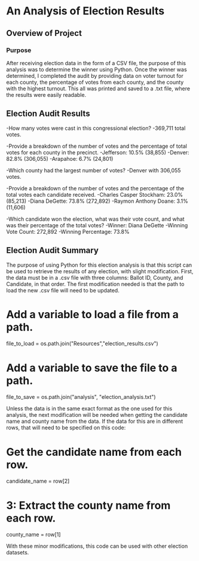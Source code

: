 # An Analysis of Election Results

## Overview of Project

### Purpose

After receiving election data in the form of a CSV file, the purpose of this analysis was to determine the winner using Python. Once the winner was determined, I completed the audit by providing data on voter turnout for each county, the percentage of votes from each county, and the county with the highest turnout. This all was printed and saved to a .txt file, where the results were easily readable.

## Election Audit Results

-How many votes were cast in this congressional election?
  -369,711 total votes.
  
-Provide a breakdown of the number of votes and the percentage of total votes for each county in the precinct.
  -Jefferson: 10.5% (38,855)
  -Denver: 82.8% (306,055)
  -Arapahoe: 6.7% (24,801)
  
-Which county had the largest number of votes?
  -Denver with 306,055 votes.

-Provide a breakdown of the number of votes and the percentage of the total votes each candidate received.
  -Charles Casper Stockham: 23.0% (85,213)
  -Diana DeGette: 73.8% (272,892)
  -Raymon Anthony Doane: 3.1% (11,606)

-Which candidate won the election, what was their vote count, and what was their percentage of the total votes?
  -Winner: Diana DeGette
  -Winning Vote Count: 272,892
  -Winning Percentage: 73.8%

## Election Audit Summary

The purpose of using Python for this election analysis is that this script can be used to retrieve the results of any election, with slight modification. First, the data must be in a .csv file with three columns: Ballot ID, County, and Candidate, in that order. The first modification needed is that the path to load the new .csv file will need to be updated.

  # Add a variable to load a file from a path.
  file_to_load = os.path.join("Resources","election_results.csv")
  # Add a variable to save the file to a path.
  file_to_save = os.path.join("analysis", "election_analysis.txt")
  
 Unless the data is in the same exact format as the one used for this analysis, the next modification will be needed when getting the candidate name and county name from the data. If the data for this are in different rows, that will need to be specified on this code:
 
  # Get the candidate name from each row.
  candidate_name = row[2]
  # 3: Extract the county name from each row.
  county_name = row[1]
  
  With these minor modifications, this code can be used with other election datasets.
